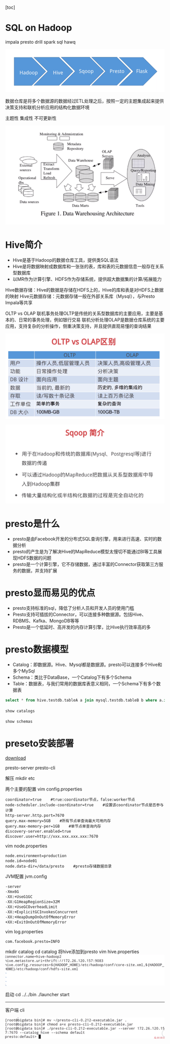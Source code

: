 [toc]

# SQL on Hadoop
impala
presto
drill
spark sql
hawq


![](_v_images/20201013223153529_961558397.png)

数据仓库是将多个数据源的数据经过ETL处理之后，按照一定的主题集成起来提供决策支持和联机分析应用的结构化数据环境

主题性
集成性
不可更新性

![](_v_images/20201013224136354_431193133.png)

# Hive简介
+ Hive是基于Hadoop的数据仓库工具，提供类SQL语法
+ Hive是将数据映射成数据库和一张张的表，库和表的元数据信息一般存在关系型数据库
+ 以MR作为计算引擎、HDFS作为存储系统，提供超大数据集的计算/拓展能力

Hive数据存储：Hive的数据是存储在HDFS上的，Hive的库和表是对HDFS上数据的映射
Hive元数据存储：元数据存储一般在外部关系库（Mysql），与Presto Impala等共享

OLTP vs OLAP
联机事务处理OLTP是传统的关系型数据库的主要应用，主要是基本的、日常的事务处理，例如银行交易
联机分析处理OLAP是数据仓库系统的主要应用，支持复杂的分析操作，侧重决策支持，并且提供直观易懂的查询结果

![](_v_images/20201013230729945_328229626.png)

![](_v_images/20201013231117431_1985412727.png)


# presto是什么
+ presto是由Facebook开发的分布式SQL查询引擎，用来进行高速、实时的数据分析
+ presto的产生是为了解决Hive的MapReduce模型太慢切不能通过BI等工具展现HDFS数据的问题
+ presto是一个计算引擎，它不存储数据，通过丰富的Connector获取第三方服务的数据，并支持扩展

# presto显而易见的优点
+ presto支持标准的sql，降低了分析人员和开发人员的使用门槛
+ Presto支持可插拔的Connector，可以连接多种数据源。包括Hive、RDBMS、Kafka、MongoDB等等
+ Presto是一个低延时、高并发的内存计算引擎，比Hive执行效率高的多

# presto数据模型
+ Catalog：即数据源。Hive、Mysql都是数据源。presto可以连接多个Hive和多个MySql
+ Schema：类比于DataBase，一个Catalog下有多个Schema
+ Table：数据表，与我们常用的数据库表意义相同，一个Schema下有多个数据表

```sql
select * from hive.testdb.tableA a join mysql.testdb.tableB b where a.id = b.id

show catalogs

show schemas
```

# preseto安装部署

[download](https://prestodb.io/download.html)

presto-server
presto-cli

解压 mkdir etc

两个主要的配置
vim config.properties
```
coordinator=true    #true:coordinator节点，false:worker节点
node-scheduler.include-coordinator=true    #设置该coordinator节点是否参与计算
http-server.http.port=7670
query.max-memory=5GB    #所有节点单查询最大可用内存
query.max-memory-per=1GB    #单节点单查询内存
discovery-server.enabled=true
discover.user=http://xxx.xxx.xxx.xxx:7670
```

vim node.properties
```
node.environment=production
node.id=node01
node.data-dir=/data/presto    #presto存储数据目录
```

JVM配置
jvm.config
```
-server
-Xmx6G
-XX:+UseG1GC
-XX:G1HeapRegionSize=32M
-XX:+UseGCOverheadLimit
-XX:+ExplicitGCInvokesConcurrent
-XX:+HeapDumpOnOutOfMemoryError
+XX:+ExitOnOutOfMemoryError
```

vim log.properties
```
com.facebook.presto=INFO
```

mkdir catalog
cd catalog
将hive添加到presto
vim hive.properties
![](_v_images/20201013235829309_476510847.png)

启动
cd ../../bin
./launcher start

---
客户端 cli

![](_v_images/20201014000230609_2105236167.png)
